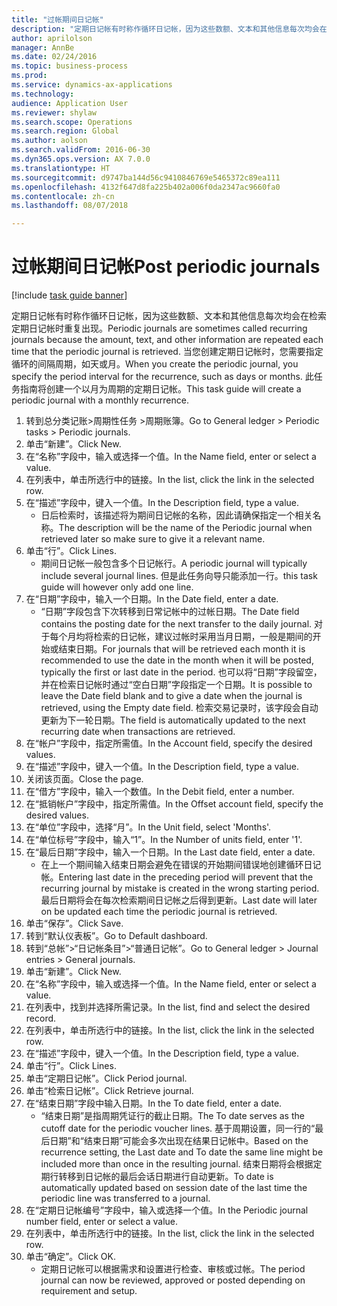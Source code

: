 ```yaml
--- 
title: "过帐期间日记帐"
description: "定期日记帐有时称作循环日记帐，因为这些数额、文本和其他信息每次均会在检索定期日记帐时重复出现。"
author: aprilolson
manager: AnnBe
ms.date: 02/24/2016
ms.topic: business-process
ms.prod: 
ms.service: dynamics-ax-applications
ms.technology: 
audience: Application User
ms.reviewer: shylaw
ms.search.scope: Operations
ms.search.region: Global
ms.author: aolson
ms.search.validFrom: 2016-06-30
ms.dyn365.ops.version: AX 7.0.0
ms.translationtype: HT
ms.sourcegitcommit: d9747ba144d56c9410846769e5465372c89ea111
ms.openlocfilehash: 4132f647d8fa225b402a006f0da2347ac9660fa0
ms.contentlocale: zh-cn
ms.lasthandoff: 08/07/2018

---
```

# <a name="post-periodic-journals"></a><span data-ttu-id="7b423-103">过帐期间日记帐</span><span class="sxs-lookup"><span data-stu-id="7b423-103">Post periodic journals</span></span>

[!include [task guide banner](../../includes/task-guide-banner.md)]

<span data-ttu-id="7b423-104">定期日记帐有时称作循环日记帐，因为这些数额、文本和其他信息每次均会在检索定期日记帐时重复出现。</span><span class="sxs-lookup"><span data-stu-id="7b423-104">Periodic journals are sometimes called recurring journals because the amount, text, and other information are repeated each time that the periodic journal is retrieved.</span></span> <span data-ttu-id="7b423-105">当您创建定期日记帐时，您需要指定循环的间隔周期，如天或月。</span><span class="sxs-lookup"><span data-stu-id="7b423-105">When you create the periodic journal, you specify the period interval for the recurrence, such as days or months.</span></span> <span data-ttu-id="7b423-106">此任务指南将创建一个以月为周期的定期日记帐。</span><span class="sxs-lookup"><span data-stu-id="7b423-106">This task guide will create a periodic journal with a monthly recurrence.</span></span>



1. <span data-ttu-id="7b423-107">转到总分类记账>周期性任务 >周期账簿。</span><span class="sxs-lookup"><span data-stu-id="7b423-107">Go to General ledger > Periodic tasks > Periodic journals.</span></span>
2. <span data-ttu-id="7b423-108">单击“新建”。</span><span class="sxs-lookup"><span data-stu-id="7b423-108">Click New.</span></span>
3. <span data-ttu-id="7b423-109">在“名称”字段中，输入或选择一个值。</span><span class="sxs-lookup"><span data-stu-id="7b423-109">In the Name field, enter or select a value.</span></span>
4. <span data-ttu-id="7b423-110">在列表中，单击所选行中的链接。</span><span class="sxs-lookup"><span data-stu-id="7b423-110">In the list, click the link in the selected row.</span></span>
5. <span data-ttu-id="7b423-111">在“描述”字段中，键入一个值。</span><span class="sxs-lookup"><span data-stu-id="7b423-111">In the Description field, type a value.</span></span>
    * <span data-ttu-id="7b423-112">日后检索时，该描述将为期间日记帐的名称，因此请确保指定一个相关名称。</span><span class="sxs-lookup"><span data-stu-id="7b423-112">The description will be the name of the Periodic journal when retrieved later so make sure to give it a relevant name.</span></span>  
6. <span data-ttu-id="7b423-113">单击“行”。</span><span class="sxs-lookup"><span data-stu-id="7b423-113">Click Lines.</span></span>
    * <span data-ttu-id="7b423-114">期间日记帐一般包含多个日记帐行。</span><span class="sxs-lookup"><span data-stu-id="7b423-114">A periodic journal will typically include several journal lines.</span></span> <span data-ttu-id="7b423-115">但是此任务向导只能添加一行。</span><span class="sxs-lookup"><span data-stu-id="7b423-115">this task guide will however only add one line.</span></span>  
7. <span data-ttu-id="7b423-116">在“日期”字段中，输入一个日期。</span><span class="sxs-lookup"><span data-stu-id="7b423-116">In the Date field, enter a date.</span></span>
    * <span data-ttu-id="7b423-117">“日期”字段包含下次转移到日常记帐中的过帐日期。</span><span class="sxs-lookup"><span data-stu-id="7b423-117">The Date field contains the posting date for the next transfer to the daily journal.</span></span> <span data-ttu-id="7b423-118">对于每个月均将检索的日记帐，建议过帐时采用当月日期，一般是期间的开始或结束日期。</span><span class="sxs-lookup"><span data-stu-id="7b423-118">For journals that will be retrieved each month it is recommended to use the date in the month when it will be posted, typically the first or last date in the period.</span></span> <span data-ttu-id="7b423-119">也可以将“日期”字段留空，并在检索日记帐时通过“空白日期”字段指定一个日期。</span><span class="sxs-lookup"><span data-stu-id="7b423-119">It is possible to leave the Date field blank and to give a date when the journal is retrieved, using the Empty date field.</span></span>    <span data-ttu-id="7b423-120">检索交易记录时，该字段会自动更新为下一轮日期。</span><span class="sxs-lookup"><span data-stu-id="7b423-120">The field is automatically updated to the next recurring date when transactions are retrieved.</span></span>  
8. <span data-ttu-id="7b423-121">在“帐户”字段中，指定所需值。</span><span class="sxs-lookup"><span data-stu-id="7b423-121">In the Account field, specify the desired values.</span></span>
9. <span data-ttu-id="7b423-122">在“描述”字段中，键入一个值。</span><span class="sxs-lookup"><span data-stu-id="7b423-122">In the Description field, type a value.</span></span>
10. <span data-ttu-id="7b423-123">关闭该页面。</span><span class="sxs-lookup"><span data-stu-id="7b423-123">Close the page.</span></span>
11. <span data-ttu-id="7b423-124">在“借方”字段中，输入一个数值。</span><span class="sxs-lookup"><span data-stu-id="7b423-124">In the Debit field, enter a number.</span></span>
12. <span data-ttu-id="7b423-125">在“抵销帐户”字段中，指定所需值。</span><span class="sxs-lookup"><span data-stu-id="7b423-125">In the Offset account field, specify the desired values.</span></span>
13. <span data-ttu-id="7b423-126">在“单位”字段中，选择“月”。</span><span class="sxs-lookup"><span data-stu-id="7b423-126">In the Unit field, select 'Months'.</span></span>
14. <span data-ttu-id="7b423-127">在“单位标号”字段中，输入“1”。</span><span class="sxs-lookup"><span data-stu-id="7b423-127">In the Number of units field, enter '1'.</span></span>
15. <span data-ttu-id="7b423-128">在“最后日期”字段中，输入一个日期。</span><span class="sxs-lookup"><span data-stu-id="7b423-128">In the Last date field, enter a date.</span></span>
    * <span data-ttu-id="7b423-129">在上一个期间输入结束日期会避免在错误的开始期间错误地创建循环日记帐。</span><span class="sxs-lookup"><span data-stu-id="7b423-129">Entering last date in the preceding period will prevent that the recurring journal by mistake is created in the wrong starting period.</span></span> <span data-ttu-id="7b423-130">最后日期将会在每次检索期间日记帐之后得到更新。</span><span class="sxs-lookup"><span data-stu-id="7b423-130">Last date will later on be updated each time the periodic journal is retrieved.</span></span>  
16. <span data-ttu-id="7b423-131">单击“保存”。</span><span class="sxs-lookup"><span data-stu-id="7b423-131">Click Save.</span></span>
17. <span data-ttu-id="7b423-132">转到“默认仪表板”。</span><span class="sxs-lookup"><span data-stu-id="7b423-132">Go to Default dashboard.</span></span>
18. <span data-ttu-id="7b423-133">转到“总帐”>“日记帐条目”>“普通日记帐”。</span><span class="sxs-lookup"><span data-stu-id="7b423-133">Go to General ledger > Journal entries > General journals.</span></span>
19. <span data-ttu-id="7b423-134">单击“新建”。</span><span class="sxs-lookup"><span data-stu-id="7b423-134">Click New.</span></span>
20. <span data-ttu-id="7b423-135">在“名称”字段中，输入或选择一个值。</span><span class="sxs-lookup"><span data-stu-id="7b423-135">In the Name field, enter or select a value.</span></span>
21. <span data-ttu-id="7b423-136">在列表中，找到并选择所需记录。</span><span class="sxs-lookup"><span data-stu-id="7b423-136">In the list, find and select the desired record.</span></span>
22. <span data-ttu-id="7b423-137">在列表中，单击所选行中的链接。</span><span class="sxs-lookup"><span data-stu-id="7b423-137">In the list, click the link in the selected row.</span></span>
23. <span data-ttu-id="7b423-138">在“描述”字段中，键入一个值。</span><span class="sxs-lookup"><span data-stu-id="7b423-138">In the Description field, type a value.</span></span>
24. <span data-ttu-id="7b423-139">单击“行”。</span><span class="sxs-lookup"><span data-stu-id="7b423-139">Click Lines.</span></span>
25. <span data-ttu-id="7b423-140">单击“定期日记帐”。</span><span class="sxs-lookup"><span data-stu-id="7b423-140">Click Period journal.</span></span>
26. <span data-ttu-id="7b423-141">单击“检索日记帐”。</span><span class="sxs-lookup"><span data-stu-id="7b423-141">Click Retrieve journal.</span></span>
27. <span data-ttu-id="7b423-142">在“结束日期”字段中输入日期。</span><span class="sxs-lookup"><span data-stu-id="7b423-142">In the To date field, enter a date.</span></span>
    * <span data-ttu-id="7b423-143">“结束日期”是指周期凭证行的截止日期。</span><span class="sxs-lookup"><span data-stu-id="7b423-143">The To date serves as the cutoff date for the periodic voucher lines.</span></span> <span data-ttu-id="7b423-144">基于周期设置，同一行的“最后日期”和“结束日期”可能会多次出现在结果日记帐中。</span><span class="sxs-lookup"><span data-stu-id="7b423-144">Based on the recurrence setting, the Last date and To date the same line might be included more than once in the resulting journal.</span></span> <span data-ttu-id="7b423-145">结束日期将会根据定期行转移到日记帐的最后会话日期进行自动更新。</span><span class="sxs-lookup"><span data-stu-id="7b423-145">To date is automatically updated based on  session date of the last time the periodic line was transferred to a journal.</span></span>  
28. <span data-ttu-id="7b423-146">在“定期日记帐编号”字段中，输入或选择一个值。</span><span class="sxs-lookup"><span data-stu-id="7b423-146">In the Periodic journal number field, enter or select a value.</span></span>
29. <span data-ttu-id="7b423-147">在列表中，单击所选行中的链接。</span><span class="sxs-lookup"><span data-stu-id="7b423-147">In the list, click the link in the selected row.</span></span>
30. <span data-ttu-id="7b423-148">单击“确定”。</span><span class="sxs-lookup"><span data-stu-id="7b423-148">Click OK.</span></span>
    * <span data-ttu-id="7b423-149">定期日记帐可以根据需求和设置进行检查、审核或过帐。</span><span class="sxs-lookup"><span data-stu-id="7b423-149">The period journal can now be reviewed, approved or posted depending on requirement and setup.</span></span>  


